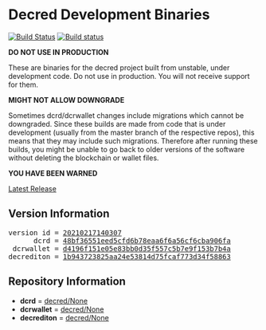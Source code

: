 
# Decred Development Binaries

[![Build Status](https://travis-ci.org/matheusd/decred-weekly-builds.svg?branch=v20210217140307)](https://travis-ci.org/matheusd/decred-weekly-builds) [![Build status](https://ci.appveyor.com/api/projects/status/hncgrnv0xuqb6s3c/branch/master?svg=true)](https://ci.appveyor.com/project/matheusd/decred-weekly-builds/branch/master)


**DO NOT USE IN PRODUCTION**

These are binaries for the decred project built from unstable, under development
code. Do not use in production. You will not receive support for them.

**MIGHT NOT ALLOW DOWNGRADE**

Sometimes dcrd/dcrwallet changes include migrations which cannot be downgraded.
Since these builds are made from code that is under development (usually from
the master branch of the respective repos), this means that they may include such
migrations. Therefore after running these builds, you might be unable to go back
to older versions of the software without deleting the blockchain or wallet
files.

**YOU HAVE BEEN WARNED**

[Latest Release](https://github.com/matheusd/decred-weekly-builds/releases/latest)

## Version Information

<pre>
version id = <a href="https://github.com/matheusd/decred-weekly-builds/releases/tag/v20210217140307">20210217140307</a>
      dcrd = <a href="https://github.com/decred/dcrd/commits/48bf36551eed5cfd6b78eaa6f6a56cf6cba906fa">48bf36551eed5cfd6b78eaa6f6a56cf6cba906fa</a>
 dcrwallet = <a href="https://github.com/decred/dcrwallet/commits/d4196f151e05e83bb0d35f557c5b7e9f153b7b4a">d4196f151e05e83bb0d35f557c5b7e9f153b7b4a</a>
decrediton = <a href="https://github.com/decred/decrediton/commits/1b943723825aa24e53814d75fcaf773d34f58863">1b943723825aa24e53814d75fcaf773d34f58863</a>
</pre>

## Repository Information

- **dcrd** = [decred/None](https://github.com/decred/dcrd)
- **dcrwallet** = [decred/None](https://github.com/decred/dcrwallet)
- **decrediton** = [decred/None](https://github.com/decred/decrediton)



